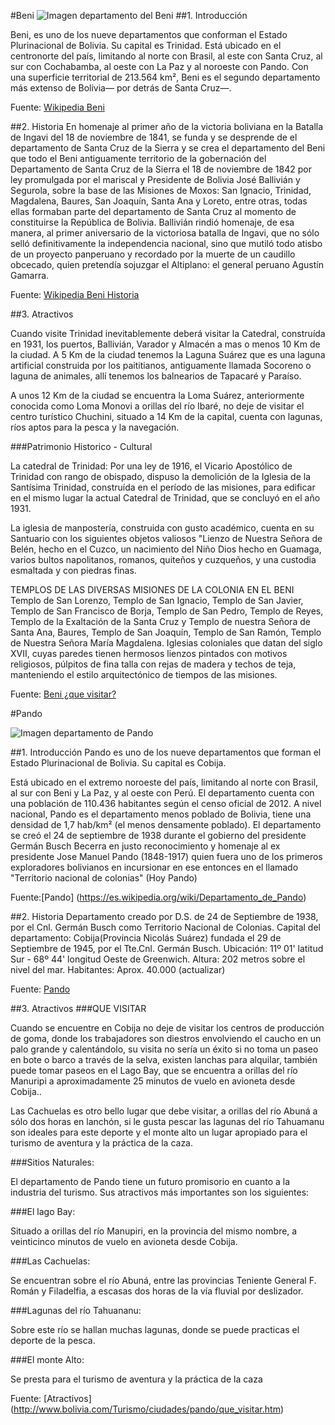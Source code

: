 #Beni 
![Imagen departamento del Beni](https://upload.wikimedia.org/wikipedia/commons/thumb/f/f9/Beni_dpto_001.png/300px-Beni_dpto_001.png)
##1. Introducción 

Beni, es uno de los nueve departamentos que conforman el Estado Plurinacional de Bolivia. Su capital es Trinidad. Está ubicado en el centronorte del país, limitando al norte con Brasil, al este con Santa Cruz, al sur con Cochabamba, al oeste con La Paz y al noroeste con Pando. Con una superficie territorial de 213.564 km², Beni es el segundo departamento más extenso de Bolivia— por detrás de Santa Cruz—.

Fuente: [Wikipedia Beni](https://es.wikipedia.org/wiki/Departamento_de_El_Beni)

##2. Historia
En homenaje al primer año de la victoria boliviana en la Batalla de Ingavi del 18 de noviembre de 1841, se funda y se desprende de el departamento de Santa Cruz de la Sierra y se crea el departamento del Beni que todo el Beni antiguamente territorio de la gobernación del Departamento de Santa Cruz de la Sierra el 18 de noviembre de 1842 por ley promulgada por el mariscal y Presidente de Bolivia José Ballivián y Segurola, sobre la base de las Misiones de Moxos: San Ignacio, Trinidad, Magdalena, Baures, San Joaquín, Santa Ana y Loreto, entre otras, todas ellas formaban parte del departamento de Santa Cruz al momento de constituirse la República de Bolivia. Ballivián rindió homenaje, de esa manera, al primer aniversario de la victoriosa batalla de Ingavi, que no sólo selló definitivamente la independencia nacional, sino que mutiló todo atisbo de un proyecto panperuano y recordado por la muerte de un caudillo obcecado, quien pretendía sojuzgar el Altiplano: el general peruano Agustín Gamarra.


Fuente: [Wikipedia Beni Historia](https://es.wikipedia.org/wiki/Departamento_de_El_Beni#Historia)

##3. Atractivos

Cuando visite Trinidad inevitablemente deberá visitar la Catedral, construída en 1931, los puertos, Ballivián, Varador y Almacén a mas o menos 10 Km de la ciudad. A 5 Km de la ciudad tenemos la Laguna Suárez que es una laguna artificial construida por los paititianos, antiguamente llamada Socoreno o laguna de animales, allí tenemos los balnearios de Tapacaré y Paraíso.

A unos 12 Km de la ciudad se encuentra la Loma Suárez, anteriormente conocida como Loma Monovi a orillas del río Ibaré, no deje de visitar el centro turístico Chuchini, situado a 14 Km de la capital, cuenta con lagunas, ríos aptos para la pesca y la navegación.


###Patrimonio Historico - Cultural

La catedral de Trinidad: Por una ley de 1916, el Vicario Apostólico de Trinidad con rango de obispado, dispuso la demolición de la Iglesia de la Santísima Trinidad, construída en el período de las misiones, para edificar en el mismo lugar la actual Catedral de Trinidad, que se concluyó en el año 1931.

La iglesia de manpostería, construida con gusto académico, cuenta en su Santuario con los siguientes objetos valiosos "Lienzo de Nuestra Señora de Belén, hecho en el Cuzco, un nacimiento del Niño Dios hecho en Guamaga, varios bultos napolitanos, romanos, quiteños y cuzqueños, y una custodia esmaltada y con piedras finas.

TEMPLOS DE LAS DIVERSAS MISIONES DE LA COLONIA EN EL BENI
Templo de San Lorenzo, Templo de San Ignacio, Templo de San Javier, Templo de San Francisco de Borja, Templo de San Pedro, Templo de Reyes, Templo de la Exaltación de la Santa Cruz y Templo de nuestra Señora de Santa Ana, Baures, Templo de San Joaquín, Templo de San Ramón, Templo de Nuestra Señora María Magdalena. Iglesias coloniales que datan del siglo XVII, cuyas paredes tienen hermosos lienzos pintados con motivos religiosos, púlpitos de fina talla con rejas de madera y techos de teja, manteniendo el estilo arquitectónico de tiempos de las misiones.

Fuente: [Beni ¿que visitar?](http://www.bolivia.com/Turismo/ciudades/beni/que_visitar.htm)

#Pando

![Imagen departamento de Pando](https://commons.wikimedia.org/wiki/File:Bolivia_department_of_pando.png)

##1. Introducción 
Pando es uno de los nueve departamentos que forman el Estado Plurinacional de Bolivia. Su capital es Cobija.

Está ubicado en el extremo noroeste del país, limitando al norte con Brasil, al sur con Beni y La Paz, y al oeste con Perú. El departamento cuenta con una población de 110.436 habitantes según el censo oficial de 2012. A nivel nacional, Pando es el departamento menos poblado de Bolivia, tiene una densidad de 1,7 hab/km² (el menos densamente poblado). El departamento se creó el 24 de septiembre de 1938 durante el gobierno del presidente Germán Busch Becerra en justo reconocimiento y homenaje al ex presidente Jose Manuel Pando (1848-1917) quien fuera uno de los primeros exploradores bolivianos en incursionar en ese entonces en el llamado "Territorio nacional de colonias" (Hoy Pando)

Fuente:[Pando] (https://es.wikipedia.org/wiki/Departamento_de_Pando)

##2. Historia
Departamento creado por D.S. de 24 de Septiembre de 1938, por el Cnl. Germán Busch como Territorio Nacional de Colonias.
Capital del departamento: Cobija(Provincia Nicolás Suárez) fundada el 29 de Septiembre de 1945, por el Tte.Cnl. Germán Busch.
Ubicación: 11º 01' latitud Sur - 68º 44' longitud Oeste de Greenwich.
Altura: 202 metros sobre el nivel del mar.
Habitantes: Aprox. 40.000 (actualizar)

Fuente: [Pando](http://www.educa.com.bo/content/departamento-de-pando)

##3. Atractivos
###QUE VISITAR

Cuando se encuentre en Cobija no deje de visitar los centros de producción de goma, donde los trabajadores son diestros envolviendo el caucho en un palo grande y calentándolo, su visita no sería un éxito si no toma un paseo en bote o barco a través de la selva, existen lanchas para alquilar, también puede tomar paseos en el Lago Bay, que se encuentra a orillas del río Manuripi a aproximadamente 25 minutos de vuelo en avioneta desde Cobija..

Las Cachuelas es otro bello lugar que debe visitar, a orillas del río Abuná a sólo dos horas en lanchón, si le gusta pescar las lagunas del río Tahuamanu son ideales para este deporte y el monte alto un lugar apropiado para el turismo de aventura y la práctica de la caza.

###Sitios Naturales:

El departamento de Pando tiene un futuro promisorio en cuanto a la industria del turismo. Sus atractivos más importantes son los siguientes:

###El lago Bay:

Situado a orillas del río Manupiri, en la provincia del mismo nombre, a veinticinco minutos de vuelo en avioneta desde Cobija.

###Las Cachuelas:

Se encuentran sobre el río Abuná, entre las provincias Teniente General F. Román y Filadelfia, a escasas dos horas de la vía fluvial por deslizador.

###Lagunas del río Tahuananu:

Sobre este río se hallan muchas lagunas, donde se puede practicas el deporte de la pesca.

###El monte Alto:

Se presta para el turismo de aventura y la práctica de la caza

Fuente: [Atractivos] (http://www.bolivia.com/Turismo/ciudades/pando/que_visitar.htm)
